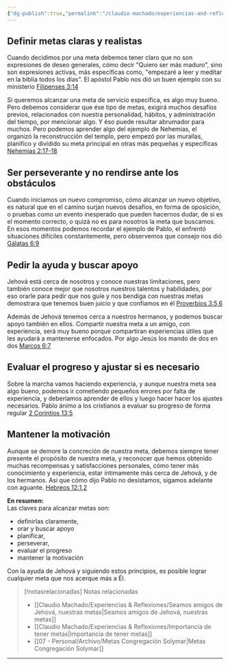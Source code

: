 ```yaml
---
{"dg-publish":true,"permalink":"/claudio-machado/experiencias-and-reflexiones/claves-para-alcanzar-nuestras-metas/","title":"Claves para alcanzar nuestras metas","tags":["metas"]}
---
```




## **Definir metas claras y realistas**

Cuando decidimos por una meta debemos tener claro que no son expresiones de deseo generales, cómo decir "Quiero ser más maduro", sino son expresiones activas, más específicas como, "empezaré a leer y meditar en la biblia todos los días". El apóstol Pablo nos dió un buen ejemplo con su ministerio [Filipenses 3:14](https://wol.jw.org/es/wol/b/r4/lp-s/nwtsty/50/3#v=50:3:14) 

Si queremos alcanzar una meta de servicio específica, es algo muy bueno. Pero debemos considerar que ése tipo de metas, exigirá muchos desafíos previos, relacionados con nuestra personalidad, hábitos, y administración del tiempo, por mencionar algo. Y éso puede resultar abrumador para muchos. Pero podemos aprender algo del ejemplo de Nehemías, el organizó la reconstrucción del templo, pero empezó por las murallas, planifico y dividido su meta principal en otras más  pequeñas y específicas [Nehemías 2:17-18](https://wol.jw.org/es/wol/b/r4/lp-s/nwtsty/16/2#v=16:2:17-16:2:18) 

## **Ser perseverante y no rendirse ante los obstáculos**

Cuando iniciamos un nuevo compromiso, cómo alcanzar un nuevo objetivo, es natural que en el camino surjan nuevos desafíos, en forma de oposición, o pruebas como un evento inesperado que pueden hacernos dudar, de si es el momento correcto, o quizá no es para nosotros la meta que buscamos. En esos momentos podemos recordar el ejemplo de Pablo, el enfrentó situaciones difíciles constantemente, pero observemos que consejo nos dió [Gálatas 6:9](https://wol.jw.org/es/wol/b/r4/lp-s/nwtsty/48/6#v=48:6:9) 

## **Pedir la ayuda y buscar apoyo**

Jehová está cerca de nosotros y conoce nuestras limitaciones, pero también conoce mejor que nosotros nuestros talentos y habilidades, por eso orarle para pedir que nos guíe y nos bendiga con nuestras metas demostrara que tenemos buen juicio y que confiamos en él [Proverbios 3:5,6](https://wol.jw.org/es/wol/b/r4/lp-s/nwtsty/20/3#v=20:3:5-20:3:6) 

Además de Jehová tenemos cerca a nuestros hermanos, y podemos buscar apoyo también en ellos. Compartir nuestra meta a un amigo, con experiencia, será muy bueno porque compartiran experiencias útiles que les ayudará a mantenerse enfocados. Por algo Jesús los mando de dos en dos [Marcos 6:7](https://wol.jw.org/es/wol/b/r4/lp-s/nwtsty/41/6#v=41:6:7) 

## **Evaluar el progreso y ajustar si es necesario**

Sobre la marcha vamos haciendo experiencia, y aunque nuestra meta sea algo bueno, podemos ir cometiendo pequeños errores por falta de experiencia, y deberíamos aprender de ellos y luego hacer hacer los ajustes necesarios. Pablo ánimo a los cristianos a evaluar su progreso de forma regular [2 Corintios 13:5](https://wol.jw.org/es/wol/b/r4/lp-s/nwtsty/47/13#v=47:13:5) 


## **Mantener la motivación**

Aunque se demore la concreción de nuestra meta, debemos siempre tener presente el propósito de nuestra meta, y reconocer que hemos obtenido muchas recompensas y satisfacciones personales, cómo tener más conocimiento y experiencia, estar íntimamente más cerca de Jehová, y de los hermanos. Asi que cómo dijo Pablo no desistamos, sigamos adelante con aguante. [Hebreos 12:1,2](https://wol.jw.org/es/wol/b/r4/lp-s/nwtsty/58/12#v=58:12:1-58:12:2) 

**En resumen:**  
Las claves para alcanzar metas son:
- definirlas claramente, 
- orar y buscar apoyo 
- planificar, 
- perseverar, 
- evaluar el progreso 
- mantener la motivación

Con la ayuda de Jehová y siguiendo estos principios, es posible lograr cualquier meta que nos acerque más a Él. 

> [!notasrelacionadas] Notas relacionadas
> - [[Claudio Machado/Experiencias & Reflexiones/Seamos amigos de Jehová, nuestras metas\|Seamos amigos de Jehová, nuestras metas]]
> - [[Claudio Machado/Experiencias & Reflexiones/Importancia de tener metas\|Importancia de tener metas]]
> - [[07 - Personal/Archivo/Metas Congregación Solymar\|Metas Congregación Solymar]]



---


